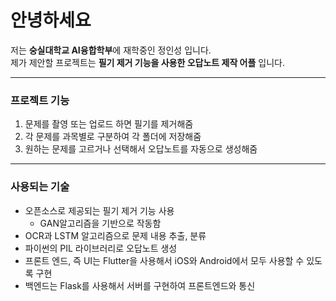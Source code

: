 # 안녕하세요
저는 **숭실대학교 AI융합학부**에 재학중인 정인성 입니다.  
제가 제안할 프로젝트는 **필기 제거 기능을 사용한 오답노트 제작 어플** 입니다.  
<hr/>

### 프로젝트 기능
1. 문제를 촬영 또는 업로드 하면 필기를 제거해줌
2. 각 문제를 과목별로 구분하여 각 폴더에 저장해줌
3. 원하는 문제를 고르거나 선택해서 오답노트를 자동으로 생성해줌
<hr/>

### 사용되는 기술
- 오픈소스로 제공되는 필기 제거 기능 사용
  - GAN알고리즘을 기반으로 작동함
- OCR과 LSTM 알고리즘으로 문제 내용 추출, 분류
- 파이썬의 PIL 라이브러리로 오답노트 생성
- 프론트 엔드, 즉 UI는 Flutter을 사용해서 iOS와 Android에서 모두 사용할 수 있도록 구현
- 백엔드는 Flask를 사용해서 서버를 구현하여 프론트엔드와 통신

